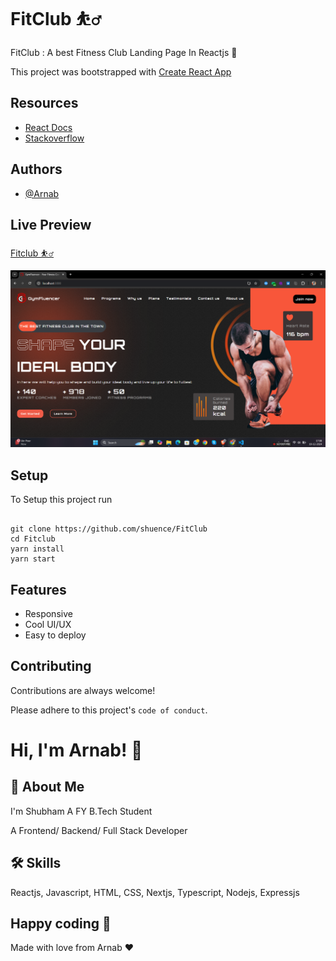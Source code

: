 
# FitClub ⛹️‍♂️

FitClub : A best Fitness Club Landing Page In Reactjs 💫

This project was bootstrapped with [Create React App](https://github.com/facebook/create-react-app)

## Resources

- [React Docs](https://beta.reactjs.org/)
- [Stackoverflow](https://stackoverflow.com/)

## Authors

- [@Arnab](https://www.github.com/Arnab514)

## Live Preview

[Fitclub ⛹️‍♂️](https://fittclub.netlify.app)

![image](./src/images/web-hero-page.png)

<!-- <https://user-images.githubusercontent.com/65482186/222948714-94b3740e-4721-452c-b26b-7dea22cd54fc.mp4> -->

## Setup

To Setup this project run

```

git clone https://github.com/shuence/FitClub
cd Fitclub
yarn install
yarn start

```

## Features

- Responsive
- Cool UI/UX
- Easy to deploy

## Contributing

Contributions are always welcome!

Please adhere to this project's `code of conduct`.

# Hi, I'm Arnab! 👋

## 🚀 About Me

I'm Shubham A FY B.Tech Student

A Frontend/ Backend/ Full Stack Developer

## 🛠 Skills

Reactjs, Javascript, HTML, CSS, Nextjs, Typescript, Nodejs, Expressjs

## Happy coding 💯

Made with love from Arnab ❤️
